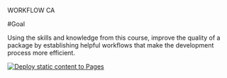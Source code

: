 WORKFLOW CA

#Goal

Using the skills and knowledge from this course, improve the quality of a package by establishing helpful workflows that make the development process more efficient.

[![Deploy static content to Pages](https://github.com/verpenunes/social-media-client/actions/workflows/pages.yml/badge.svg?branch=workflow)](https://github.com/verpenunes/social-media-client/actions/workflows/pages.yml)
